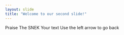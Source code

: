 ```yaml
---
layout: slide
title: "Welcome to our second slide!"
---
```

Praise The SNEK
Your text
Use the left arrow to go back
